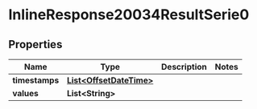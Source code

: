 # InlineResponse20034ResultSerie0

## Properties
Name | Type | Description | Notes
------------ | ------------- | ------------- | -------------
**timestamps** | [**List&lt;OffsetDateTime&gt;**](OffsetDateTime.md) |  | 
**values** | **List&lt;String&gt;** |  | 
